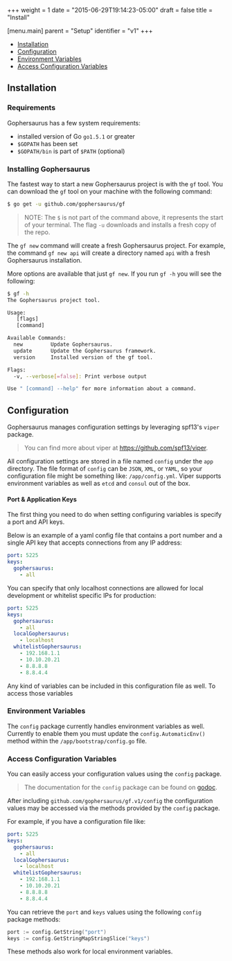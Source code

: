 +++
weight = 1
date = "2015-06-29T19:14:23-05:00"
draft = false
title = "Install"

[menu.main]
parent = "Setup"
identifier = "v1"
+++

- [Installation](#installation)
- [Configuration](#configuration)
- [Environment Variables](#environment-variables)
- [Access Configuration Variables](#access-configuration-variables)

<a name="installation"></a>
## Installation

### Requirements
Gophersaurus has a few system requirements:

* installed version of Go `go1.5.1` or greater
* `$GOPATH` has been set
* `$GOPATH/bin` is part of `$PATH` (optional)

<a name="install-gophersaurus"></a>
### Installing Gophersaurus

The fastest way to start a new Gophersaurus project is with the `gf` tool.
You can download the `gf` tool on your machine with the following command:

```bash
$ go get -u github.com/gophersaurus/gf
```

> NOTE: The `$` is not part of the command above, it represents the start of
> your terminal. The flag `-u` downloads and installs a fresh copy of the repo.

The `gf new` command will create a fresh Gophersaurus project.
For example, the command `gf new api` will create a directory named `api` with a fresh Gophersaurus installation.

More options are available that just `gf new`. If you run `gf -h` you will see the following:

```bash
$ gf -h
The Gophersaurus project tool.

Usage:
   [flags]
   [command]

Available Commands:
  new         Update Gophersaurus.
  update      Update the Gophersaurus framework.
  version     Installed version of the gf tool.

Flags:
  -v, --verbose[=false]: Print verbose output

Use " [command] --help" for more information about a command.
```

<a name="configuration"></a>
## Configuration

Gophersaurus manages configuration settings by leveraging spf13's `viper` package.

> You can find more about viper at https://github.com/spf13/viper.

All configuration settings are stored in a file named `config` under the `app` directory.
The file format of `config` can be `JSON`, `XML`, or `YAML`, so your configuration file might be something like: `/app/config.yml`.
Viper supports environment variables as well as `etcd` and `consul` out of the box.

#### Port & Application Keys

The first thing you need to do when setting configuring variables is specify a port and API keys.

Below is an example of a yaml config file that contains a port number and a single API key that accepts connections from any IP address:
```YAML
port: 5225
keys:
  gophersaurus:
    - all
```

You can specify that only localhost connections are allowed for local development or whitelist specific IPs for production:
```YAML
port: 5225
keys:
  gophersaurus:
    - all
  localGophersaurus:
    - localhost
  whitelistGophersaurus:
    - 192.168.1.1
    - 10.10.20.21
    - 8.8.8.8
    - 8.8.4.4
```

Any kind of variables can be included in this configuration file as well.
To access those variables

<a name="environment-variables"></a>
### Environment Variables

The `config` package currently handles environment variables as well.
Currently to enable them you must update the `config.AutomaticEnv()` method within the `/app/bootstrap/config.go` file.

<a name="access-configuration-variables"></a>
### Access Configuration Variables

You can easily access your configuration values using the `config` package.

> The documentation for the `config` package can be found on [godoc](http://godoc.org/github.com/gophersaurus/gf.v1/config).

After including `github.com/gophersaurus/gf.v1/config` the configuration values may be accessed via the methods provided by the `config` package.

For example, if you have a configuration file like:
```YAML
port: 5225
keys:
  gophersaurus:
    - all
  localGophersaurus:
    - localhost
  whitelistGophersaurus:
    - 192.168.1.1
    - 10.10.20.21
    - 8.8.8.8
    - 8.8.4.4
```

You can retrieve the `port` and `keys` values using the following `config` package methods:

```go
port := config.GetString("port")
keys := config.GetStringMapStringSlice("keys")
```

These methods also work for local environment variables.
